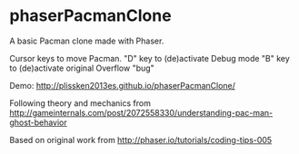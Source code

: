 # phaserPacmanClone
A basic Pacman clone made with Phaser.

Cursor keys to move Pacman.
"D" key to (de)activate Debug mode
"B" key to (de)activate original Overflow "bug"

Demo:
http://plissken2013es.github.io/phaserPacmanClone/

Following theory and mechanics from
http://gameinternals.com/post/2072558330/understanding-pac-man-ghost-behavior

Based on original work from
http://phaser.io/tutorials/coding-tips-005
